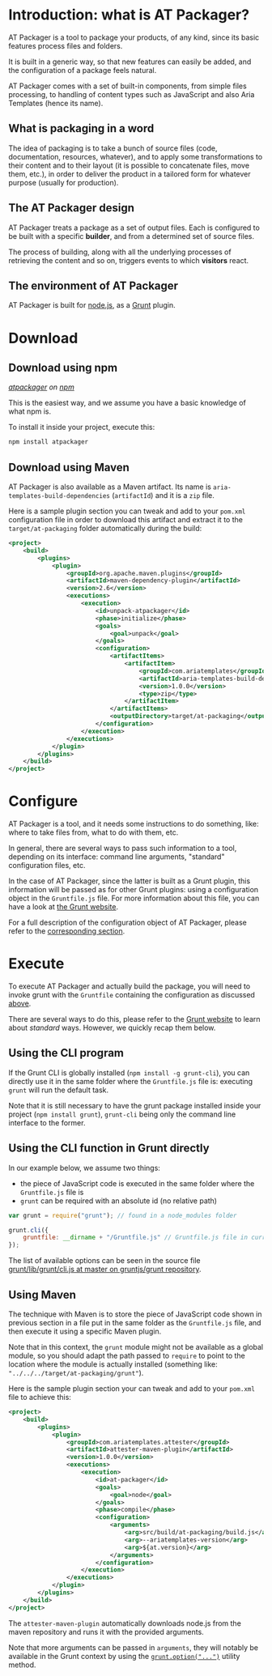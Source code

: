 # Introduction: what is AT Packager?

AT Packager is a tool to package your products, of any kind, since its basic features process files and folders.

It is built in a generic way, so that new features can easily be added, and the configuration of a package feels natural.

AT Packager comes with a set of built-in components, from simple files processing, to handling of content types such as JavaScript and also Aria Templates (hence its name).

## What is packaging in a word

The idea of packaging is to take a bunch of source files (code, documentation, resources, whatever), and to apply some transformations to their content and to their layout (it is possible to concatenate files, move them, etc.), in order to deliver the product in a tailored form for whatever purpose (usually for production).

## The AT Packager design

AT Packager treats a package as a set of output files. Each is configured to be built with a specific __builder__, and from a determined set of source files.

The process of building, along with all the underlying processes of retrieving the content and so on, triggers events to which __visitors__ react.

## The environment of AT Packager

AT Packager is built for [node.js](http://nodejs.org/), as a [Grunt](http://gruntjs.com/) plugin.





# Download

## Download using npm

_[atpackager](https://www.npmjs.org/package/atpackager) on [npm](https://www.npmjs.org/)_

This is the easiest way, and we assume you have a basic knowledge of what npm is.

To install it inside your project, execute this:

```bash
npm install atpackager
```

## Download using Maven

AT Packager is also available as a Maven artifact. Its name is `aria-templates-build-dependencies` (`artifactId`) and it is a `zip` file.

Here is a sample plugin section you can tweak and add to your `pom.xml` configuration file in order to download this artifact and extract it to the `target/at-packaging` folder automatically during the build:

```xml
<project>
	<build>
		<plugins>
			<plugin>
				<groupId>org.apache.maven.plugins</groupId>
				<artifactId>maven-dependency-plugin</artifactId>
				<version>2.6</version>
				<executions>
					<execution>
						<id>unpack-atpackager</id>
						<phase>initialize</phase>
						<goals>
							<goal>unpack</goal>
						</goals>
						<configuration>
							<artifactItems>
								<artifactItem>
									<groupId>com.ariatemplates</groupId>
									<artifactId>aria-templates-build-dependencies</artifactId>
									<version>1.0.0</version>
									<type>zip</type>
								</artifactItem>
							</artifactItems>
							<outputDirectory>target/at-packaging</outputDirectory>
						</configuration>
					</execution>
				</executions>
			</plugin>
		</plugins>
	</build>
</project>
```





# Configure

AT Packager is a tool, and it needs some instructions to do something, like: where to take files from, what to do with them, etc.

In general, there are several ways to pass such information to a tool, depending on its interface: command line arguments, "standard" configuration files, etc.

In the case of AT Packager, since the latter is built as a Grunt plugin, this information will be passed as for other Grunt plugins: using a configuration object in the `Gruntfile.js` file. For more information about this file, you can have a look at [the Grunt website](http://gruntjs.com/sample-gruntfile).

For a full description of the configuration object of AT Packager, please refer to the [corresponding section](./configuration.html).





# Execute

To execute AT Packager and actually build the package, you will need to invoke grunt with the `Gruntfile` containing the configuration as discussed [above](./configuration).

There are several ways to do this, please refer to the [Grunt website](http://gruntjs.com/getting-started) to learn about _standard_ ways. However, we quickly recap them below.

## Using the CLI program

If the Grunt CLI is globally installed (`npm install -g grunt-cli`), you can directly use it in the same folder where the `Gruntfile.js` file is: executing `grunt` will run the default task.

Note that it is still necessary to have the grunt package installed inside your project (`npm install grunt`), `grunt-cli` being only the command line interface to the former.

## Using the CLI function in Grunt directly

In our example below, we assume two things:

* the piece of JavaScript code is executed in the same folder where the `Gruntfile.js` file is
* `grunt` can be required with an absolute id (no relative path)

```javascript
var grunt = require("grunt"); // found in a node_modules folder

grunt.cli({
	gruntfile: __dirname + "/Gruntfile.js" // Gruntfile.js file in current module's folder
});
```

The list of available options can be seen in the source file [grunt/lib/grunt/cli.js at master on gruntjs/grunt repository](https://github.com/gruntjs/grunt/blob/master/lib/grunt/cli.js).

## Using Maven

The technique with Maven is to store the piece of JavaScript code shown in previous section in a file put in the same folder as the `Gruntfile.js` file, and then execute it using a specific Maven plugin.

Note that in this context, the `grunt` module might not be available as a global module, so you should adapt the path passed to `require` to point to the location where the module is actually installed (something like: `"../../../target/at-packaging/grunt"`).

Here is the sample plugin section your can tweak and add to your `pom.xml` file to achieve this:

```xml
<project>
	<build>
		<plugins>
			<plugin>
				<groupId>com.ariatemplates.attester</groupId>
				<artifactId>attester-maven-plugin</artifactId>
				<version>1.0.0</version>
				<executions>
					<execution>
						<id>at-packager</id>
						<goals>
							<goal>node</goal>
						</goals>
						<phase>compile</phase>
						<configuration>
							<arguments>
								<arg>src/build/at-packaging/build.js</arg>
								<arg>--ariatemplates-version</arg>
								<arg>${at.version}</arg>
							</arguments>
						</configuration>
					</execution>
				</executions>
			</plugin>
		</plugins>
	</build>
</project>
```

The `attester-maven-plugin` automatically downloads node.js from the maven repository and runs it with the provided arguments.

Note that more arguments can be passed in `arguments`, they will notably be available in the Grunt context by using the [`grunt.option("...")`](http://gruntjs.com/api/grunt.option) utility method.
